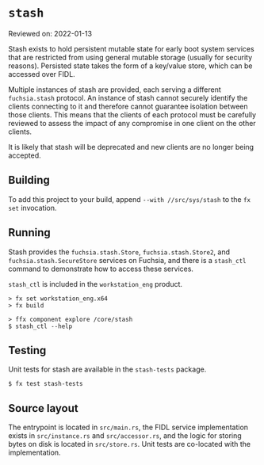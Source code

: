 # `stash`

Reviewed on: 2022-01-13

Stash exists to hold persistent mutable state for early boot system services
that are restricted from using general mutable storage (usually for security
reasons). Persisted state takes the form of a key/value store, which can be
accessed over FIDL.

Multiple instances of stash are provided, each serving a different
`fuchsia.stash` protocol. An instance of stash cannot securely identify the
clients connecting to it and therefore cannot guarantee isolation between those
clients. This means that the clients of each protocol must be carefully reviewed
to assess the impact of any compromise in one client on the other clients.

It is likely that stash will be deprecated and new clients are no longer being
accepted.

## Building

To add this project to your build, append `--with //src/sys/stash` to the
`fx set` invocation.

## Running

Stash provides the `fuchsia.stash.Store`, `fuchsia.stash.Store2`, and
`fuchsia.stash.SecureStore` services on Fuchsia, and there is a `stash_ctl`
command to demonstrate how to access these services.

`stash_ctl` is included in the `workstation_eng` product.

```
> fx set workstation_eng.x64
> fx build
```

```
> ffx component explore /core/stash
$ stash_ctl --help
```

## Testing

Unit tests for stash are available in the `stash-tests` package.

```
$ fx test stash-tests
```

## Source layout

The entrypoint is located in `src/main.rs`, the FIDL service implementation
exists in `src/instance.rs` and `src/accessor.rs`, and the logic for storing
bytes on disk is located in `src/store.rs`. Unit tests are co-located with the
implementation.
